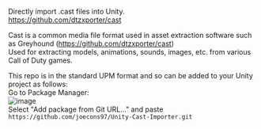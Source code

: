 Directly import .cast files into Unity.<br>
https://github.com/dtzxporter/cast

Cast is a common media file format used in asset extraction software such as Greyhound (https://github.com/dtzxporter/cast)<br>
Used for extracting models, animations, sounds, images, etc. from various Call of Duty games.<br>

This repo is in the standard UPM format and so can be added to your Unity project as follows:<br>
Go to Package Manager:<br>
![image](https://github.com/user-attachments/assets/da910e8f-31d2-4300-8a17-5cb06e9e6acb)<br>
Select "Add package from Git URL..." and paste<br>
`https://github.com/joecons97/Unity-Cast-Importer.git`
